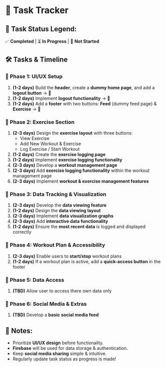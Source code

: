 # 📌 Task Tracker

## 🔹 Task Status Legend:  
✅ **Completed** | ⏳ **In Progress** | 🚫 **Not Started**  

## 🛠 Tasks & Timeline  

### 🔹 Phase 1: UI/UX Setup  
1. **(1-2 days)** Build the **header**, create a **dummy home page**, and add a **logout button** → 🚫  
1. **(1-2 days)** Implement **logout functionality** → 🚫  
1. **(1-2 days)** Add a **footer** with two buttons: **Feed** (dummy feed page) & **Exercise** → 🚫  

### 🔹 Phase 2: Exercise Section  
1. **(2-3 days)** Design the **exercise layout** with three buttons:
    - View Exercise  
    - Add New Workout & Exercise  
    - Log Exercise / Start Workout  
1. **(1-2 days)** Create the **exercise logging page**  
1. **(1-2 days)** Implement **exercise logging functionality**  
1. **(2-3 days)** Develop a **workout management page**  
1. **(2-3 days)** Add **exercise logging functionality** within the workout management page  
1. **(2-3 days)** Implement **workout & exercise management features**  

### 🔹 Phase 3: Data Tracking & Visualization  
1. **(2-3 days)** Develop the **data viewing feature**  
1. **(1-2 days)** Design the **data viewing layout**  
1. **(2-3 days)** Implement **data visualization graphs**  
1. **(2-3 days)** Add **interactive data functionality**  
1. **(1-2 days)** Ensure the **most recent data** is logged and displayed correctly  

### 🔹 Phase 4: Workout Plan & Accessibility  
1. **(2-3 days)** Enable users to **start/stop** workout plans  
1. **(1-2 days)** If a workout plan is active, add a **quick-access button** in the footer  

### 🔹 Phase 5: Data Access 
1. **(TBD)** Allow user to access there own data only 

### 🔹 Phase 6: Social Media & Extras  
1. **(TBD)** Develop a **basic social media feed**  


## 📝 Notes:  
- Prioritize **UI/UX design** before functionality.  
- **Firebase** will be used for data storage & authentication.  
- Keep **social media sharing** simple & intuitive.  
- Regularly update task status as progress is made!  